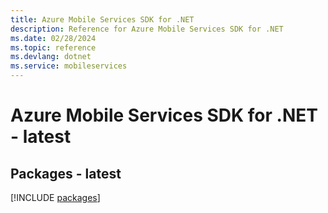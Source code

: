 ```yaml
---
title: Azure Mobile Services SDK for .NET
description: Reference for Azure Mobile Services SDK for .NET
ms.date: 02/28/2024
ms.topic: reference
ms.devlang: dotnet
ms.service: mobileservices
---
```

# Azure Mobile Services SDK for .NET - latest
## Packages - latest
[!INCLUDE [packages](mobile-services-index.md)]